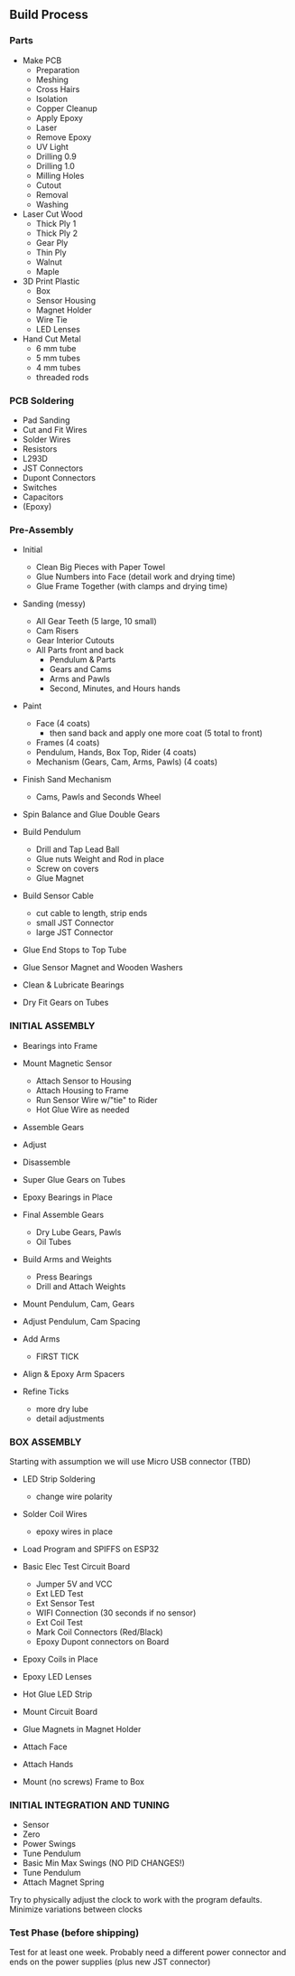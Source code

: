 ## Build Process

### Parts

- Make PCB
  - Preparation
  - Meshing
  - Cross Hairs
  - Isolation
  - Copper Cleanup
  - Apply Epoxy
  - Laser
  - Remove Epoxy
  - UV Light
  - Drilling 0.9
  - Drilling 1.0
  - Milling Holes
  - Cutout
  - Removal
  - Washing
- Laser Cut Wood
  - Thick Ply 1
  - Thick Ply 2
  - Gear Ply
  - Thin Ply
  - Walnut
  - Maple
- 3D Print Plastic
  - Box
  - Sensor Housing
  - Magnet Holder
  - Wire Tie
  - LED Lenses
- Hand Cut Metal
  - 6 mm tube
  - 5 mm tubes
  - 4 mm tubes
  - threaded rods

### PCB Soldering

- Pad Sanding
- Cut and Fit Wires
- Solder Wires
- Resistors
- L293D
- JST Connectors
- Dupont Connectors
- Switches
- Capacitors
- (Epoxy)


### Pre-Assembly

- Initial
  - Clean Big Pieces with Paper Towel
  - Glue Numbers into Face (detail work and drying time)
  - Glue Frame Together (with clamps and drying time)
- Sanding (messy)
  - All Gear Teeth (5 large, 10 small)
  - Cam Risers
  - Gear Interior Cutouts
  - All Parts front and back
    - Pendulum & Parts
	- Gears and Cams
	- Arms and Pawls
	- Second, Minutes, and Hours hands
- Paint
  - Face (4 coats)
    - then sand back and apply one more coat (5 total to front)
  - Frames (4 coats)
  - Pendulum, Hands, Box Top, Rider (4 coats)
  - Mechanism (Gears, Cam, Arms, Pawls) (4 coats)

- Finish Sand Mechanism
  - Cams, Pawls and Seconds Wheel
- Spin Balance and Glue Double Gears

- Build Pendulum
  - Drill and Tap Lead Ball
  - Glue nuts Weight and Rod in place
  - Screw on covers
  - Glue Magnet

- Build Sensor Cable
  - cut cable to length, strip ends
  - small JST Connector
  - large JST Connector

- Glue End Stops to Top Tube
- Glue Sensor Magnet and Wooden Washers

- Clean & Lubricate Bearings
- Dry Fit Gears on Tubes



### INITIAL ASSEMBLY

- Bearings into Frame

- Mount Magnetic Sensor
  - Attach Sensor to Housing
  - Attach Housing to Frame
  - Run Sensor Wire w/"tie" to Rider
  - Hot Glue Wire as needed

- Assemble Gears
- Adjust
- Disassemble
- Super Glue Gears on Tubes
- Epoxy Bearings in Place

- Final Assemble Gears
  - Dry Lube Gears, Pawls
  - Oil Tubes

- Build Arms and Weights
  - Press Bearings
  - Drill and Attach Weights

- Mount Pendulum, Cam, Gears
- Adjust Pendulum, Cam Spacing
- Add Arms
  - FIRST TICK

- Align & Epoxy Arm Spacers

- Refine Ticks
  - more dry lube
  - detail adjustments



### BOX ASSEMBLY

Starting with assumption we will use Micro USB connector (TBD)

- LED Strip Soldering
	- change wire polarity
- Solder Coil Wires
  - epoxy wires in place

- Load Program and SPIFFS on ESP32
- Basic Elec Test Circuit Board
    - Jumper 5V and VCC
	- Ext LED Test
	- Ext Sensor Test
    - WIFI Connection (30 seconds if no sensor)
	- Ext Coil Test
	- Mark Coil Connectors (Red/Black)
	- Epoxy Dupont connectors on Board

- Epoxy Coils in Place
- Epoxy LED Lenses
- Hot Glue LED Strip
- Mount Circuit Board

- Glue Magnets in Magnet Holder
- Attach Face
- Attach Hands
- Mount (no screws) Frame to Box


### INITIAL INTEGRATION AND TUNING

- Sensor
- Zero
- Power Swings
- Tune Pendulum
- Basic Min Max Swings (NO PID CHANGES!)
- Tune Pendulum
- Attach Magnet Spring

Try to physically adjust the clock
to work with the program defaults.
Minimize variations between clocks


### Test Phase (before shipping)

Test for at least one week.  Probably need a different power
connector and ends on the power supplies (plus new JST connector)

